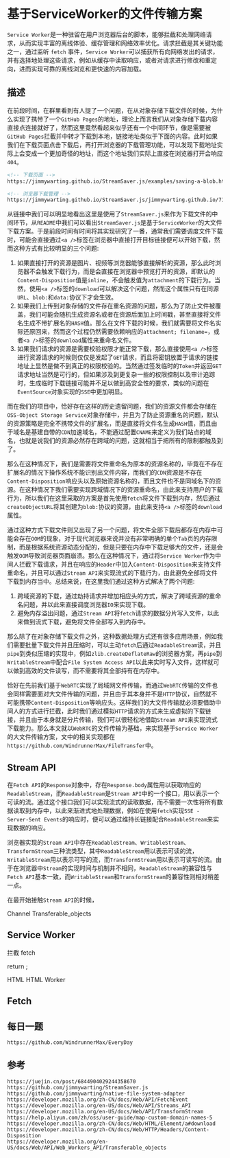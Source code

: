 # 基于ServiceWorker的文件传输方案
`Service Worker`是一种驻留在用户浏览器后台的脚本，能够拦截和处理网络请求，从而实现丰富的离线体验、缓存管理和网络效率优化。请求拦截是其关键功能之一，通过监听 `fetch` 事件，`Service Worker`可以捕获所有向网络发出的请求，并有选择地处理这些请求，例如从缓存中读取响应，或者对请求进行修改和重定向，进而实现可靠的离线浏览和更快速的内容加载。

## 描述
在前段时间，在群里看到有人提了一个问题，在从对象存储下载文件的时候，为什么实现了携带了一个`GitHub Pages`的地址，理论上而言我们从对象存储下载内容直接点连接就好了，然而这里竟然看起来似乎还有一个中间环节，像是需要被`GitHub Pages`拦截并中转才下载到本地，链接地址类似于下面的内容。此时如果我们在下载页面点击下载后，再打开浏览器的下载管理功能，可以发现下载地址实际上会变成一个更加奇怪的地址，而这个地址我们实际上直接在浏览器打开会响应`404`。

```html
<!-- 下载页面 -->
https://jimmywarting.github.io/StreamSaver.js/examples/saving-a-blob.html

<!-- 浏览器下载管理 -->
https://jimmywarting.github.io/StreamSaver.js/jimmywarting.github.io/712864/sample.txt
```

从链接中我们可以明显地看出这里是使用了`StreamSaver.js`来作为下载文件的中间环节，从`README`中我们可以看出`StreamSaver.js`是基于`ServiceWorker`的大文件下载方案。于是前段时间有时间将其实现研究了一番，通常我们需要调度文件下载时，可能会直接通过`<a />`标签在浏览器中直接打开目标链接便可以开始下载，然而这种方式有比较明显的三个问题: 

1. 如果直接打开的资源是图片、视频等浏览器能够直接解析的资源，那么此时浏览器不会触发下载行为，而是会直接在浏览器中预览打开的资源，即默认的`Content-Disposition`值是`inline`，不会触发值为`attachment`的下载行为。当然，使用`<a />`标签的`download`可以解决这个问题，然而这个属性只有在同源`URL`、`blob:`和`data:`协议下才会生效。
2. 如果我们上传到对象存储的文件存在重名资源的问题，那么为了防止文件被覆盖，我们可能会随机生成资源名或者在资源后面加上时间戳，甚至直接将文件名生成不带扩展名的`HASH`值。那么在文件下载的时候，我们就需要将文件名实际还原回来，然而这个过程仍然需要依赖响应的`attachment; filename=`，或者`<a />`标签的`download`属性来重命名文件。
3. 如果我们请求的资源是需要校验权限才能正常下载，那么直接使用`<a />`标签进行资源请求的时候则仅仅是发起了`GET`请求，而且将密钥放置于请求的链接地址上显然是做不到真正的权限校验的。当然通过签发临时的`Token`并返回`GET`请求地址当然是可行的，但如果涉及到更复杂一些的权限控制以及审计追踪时，生成临时下载链接可能并不足以做到高安全性的要求，类似的问题在`EventSource`对象实现的`SSE`中更加明显。

而在我们的项目中，恰好存在这样的历史遗留问题，我们的资源文件都会存储在`OSS-Object Storage Service`对象存储中，并且为了防止资源重名的问题，默认的资源策略是完全不携带文件的扩展名，而是直接将文件名生成`HASH`值，而且由于域名是基建自带的`CDN`加速域名，不能通过配置`CNAME`来定义为我们站点的域名，也就是说我们的资源必然存在跨域的问题，这就相当于把所有的限制都触及到了。

那么在这种情况下，我们是需要将文件重命名为原本的资源名称的，毕竟在不存在扩展名的情况下操作系统不能识别出文件内容，而我们的`CDN`资源是不存在`Content-Disposition`响应头以及原始资源名称的，而且文件也不是同域名下的资源。在这种情况下我们需要实现跨域情况下的资源重命名，由此来支持用户的下载行为，所以我们在这里采取的方案是首先使用`fetch`将文件下载到内存，然后通过`createObjectURL`将其创建为`blob:`协议的资源，由此来支持`<a />`标签的`download`属性。

通过这种方式下载文件则又出现了另一个问题，将文件全部下载后都存在内存中可能会存在`OOM`的现象，对于现代浏览器来说并没有非常明确的单个`Tab`页的内存限制，而是根据系统资源动态分配的，但是只要在内存中下载足够大的文件，还是会触发`OOM`导致浏览器页面崩溃。那么在这种情况下，通过将`Service Worker`作为中间人拦截下载请求，并且在响应的`Header`中加入`Content-Disposition`来支持文件重命名，并且可以通过`Stream API`来实现流式的下载行为，由此避免全部将文件下载到内存当中。总结来说，在这里我们通过这种方式解决了两个问题: 

1. 跨域资源的下载，通过劫持请求并增加相应头的方式，解决了跨域资源的重命名问题，并以此来直接调度浏览器`IO`来实现下载。
2. 避免内存溢出问题，通过`Stream API`将`fetch`请求的数据分片写入文件，以此来做到流式下载，避免将文件全部写入到内存中。

那么除了在对象存储下载文件之外，这种数据处理方式还有很多应用场景，例如我们需要批量下载文件并且压缩时，可以主动`fetch`后通过`ReadableStream`读，并且`pipe`到类似压缩的实现中，例如`zlib.createDeflateRaw`的浏览器方案，再`pipe`到`WritableStream`中配合`File System Access API`以此来实时写入文件，这样就可以做到高效的文件读写，而不需要将其全部持有在内存中。

恰好在先前我们基于`WebRTC`实现了局域网文件传输，而通过`WebRTC`传输的文件也会同样需要面对大文件传输的问题，并且由于其本身并不是`HTTP`协议，自然就不可能携带`Content-Disposition`等响应头。这样我们的大文件传输就必须要借助中间人的方式进行拦截，此时我们通过模拟`HTTP`请求的方式来生成虚拟的下载链接，并且由于本身就是分片传输，我们可以很轻松地借助`Stream API`来实现流式下载能力。那么本文就以`WebRTC`的文件传输为基础，来实现基于`Service Worker`的大文件传输方案，文中的相关实现都在`https://github.com/WindrunnerMax/FileTransfer`中。

## Stream API
在`Fetch API`的`Response`对象中，存在`Response.body`属性用以获取响应的`ReadableStream`，而`ReadableStream`是`Stream API`中的一个接口，用以表示一个可读的流。通过这个接口我们可以实现流式的读取数据，而不需要一次性将所有数据读取到内存中，以此来渐进式地处理数据，例如在使用`fetch`实现`SSE - Server-Sent Events`的响应时，便可以通过维持长链接配合`ReadableStream`来实现数据的响应。

浏览器实现的`Stream API`中存在`ReadableStream`、`WritableStream`、`TransformStream`三种流类型，其中`ReadableStream`用以表示可读的流，`WritableStream`用以表示可写的流，而`TransformStream`用以表示可读写的流。由于在浏览器中`Stream`的实现时间与机制并不相同，`ReadableStream`的兼容性与`Fetch API`基本一致，而`WritableStream`和`TransformStream`的兼容性则相对稍差一点。

在最开始接触`Stream API`的时候，

Channel Transferable_objects

## Service Worker

拦截 fetch

return ;

HTML HTML Worker

## Fetch


## 每日一题

```
https://github.com/WindrunnerMax/EveryDay
```

## 参考

```
https://juejin.cn/post/6844904029244358670
https://github.com/jimmywarting/StreamSaver.js
https://github.com/jimmywarting/native-file-system-adapter
https://developer.mozilla.org/zh-CN/docs/Web/API/FetchEvent
https://developer.mozilla.org/en-US/docs/Web/API/Streams_API
https://developer.mozilla.org/en-US/docs/Web/API/TransformStream
https://help.aliyun.com/zh/oss/user-guide/map-custom-domain-names-5
https://developer.mozilla.org/zh-CN/docs/Web/HTML/Element/a#download
https://developer.mozilla.org/zh-CN/docs/Web/HTTP/Headers/Content-Disposition
https://developer.mozilla.org/en-US/docs/Web/API/Web_Workers_API/Transferable_objects
```